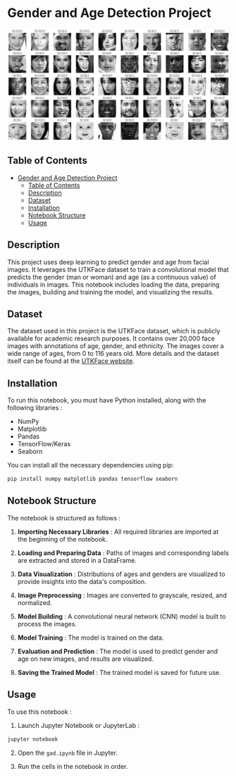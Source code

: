 # Gender and Age Detection Project

![Predictions](/prediction%20vs%20reaal.png)

## Table of Contents

- [Gender and Age Detection Project](#gender-and-age-detection-project)
  - [Table of Contents](#table-of-contents)
  - [Description](#description)
  - [Dataset](#dataset)
  - [Installation](#installation)
  - [Notebook Structure](#notebook-structure)
  - [Usage](#usage)


## Description
This project uses deep learning to predict gender and age from facial images. It leverages the UTKFace dataset to train a convolutional model that predicts the gender (man or woman) and age (as a continuous value) of individuals in images. This notebook includes loading the data, preparing the images, building and training the model, and visualizing the results.

## Dataset
The dataset used in this project is the UTKFace dataset, which is publicly available for academic research purposes. It contains over 20,000 face images with annotations of age, gender, and ethnicity. The images cover a wide range of ages, from 0 to 116 years old. More details and the dataset itself can be found at the [UTKFace website](https://susanqq.github.io/UTKFace/).

## Installation

To run this notebook, you must have Python installed, along with the following libraries :

- NumPy
- Matplotlib
- Pandas
- TensorFlow/Keras
- Seaborn
  

You can install all the necessary dependencies using pip:

```bash
pip install numpy matplotlib pandas tensorflow seaborn
```

## Notebook Structure

The notebook is structured as follows :

1. **Importing Necessary Libraries** : All required libraries are imported at the beginning of the notebook.

2. **Loading and Preparing Data** : Paths of images and corresponding labels are extracted and stored in a DataFrame.

3. **Data Visualization** : Distributions of ages and genders are visualized to provide insights into the data's composition.

4. **Image Preprocessing** : Images are converted to grayscale, resized, and normalized.

5. **Model Building** : A convolutional neural network (CNN) model is built to process the images.

6. **Model Training** : The model is trained on the data.

7. **Evaluation and Prediction** : The model is used to predict gender and age on new images, and results are visualized.

8. **Saving the Trained Model** : The trained model is saved for future use.

## Usage

To use this notebook :

1. Launch Jupyter Notebook or JupyterLab :

```bash
jupyter notebook
```

2. Open the `gad.ipynb` file in Jupyter.

3. Run the cells in the notebook in order.


